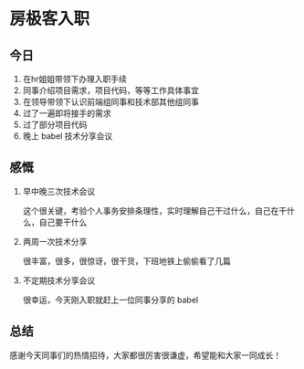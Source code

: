 # 房极客入职

## 今日

1. 在hr姐姐带领下办理入职手续
2. 同事介绍项目需求，项目代码，等等工作具体事宜
3. 在领导带领下认识前端组同事和技术部其他组同事
4. 过了一遍即将接手的需求
5. 过了部分项目代码
6. 晚上 babel 技术分享会议

## 感慨

1. 早中晚三次技术会议

    这个很关键，考验个人事务安排条理性，实时理解自己干过什么，自己在干什么，自己要干什么

2. 两周一次技术分享

    很丰富，很多，很惊讶，很干货，下班地铁上偷偷看了几篇

3. 不定期技术分享会议

    很幸运，今天刚入职就赶上一位同事分享的 babel

## 总结

  感谢今天同事们的热情招待，大家都很厉害很谦虚，希望能和大家一同成长！
